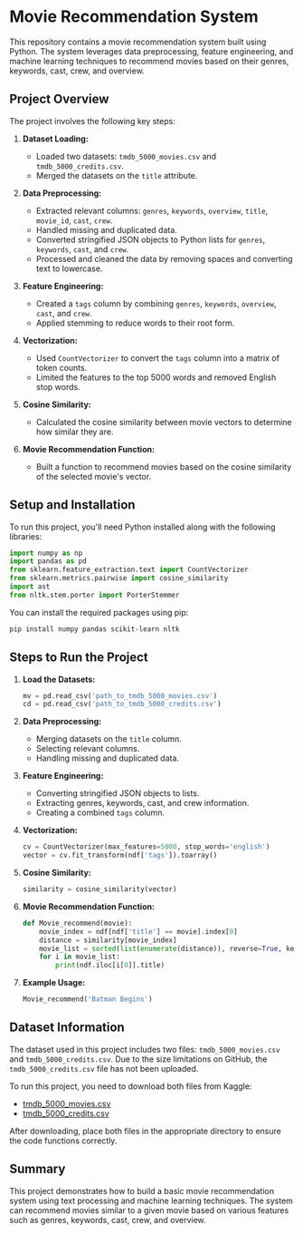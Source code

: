 # Movie Recommendation System

This repository contains a movie recommendation system built using Python. The system leverages data preprocessing, feature engineering, and machine learning techniques to recommend movies based on their genres, keywords, cast, crew, and overview.

## Project Overview

The project involves the following key steps:

1. **Dataset Loading:**
   - Loaded two datasets: `tmdb_5000_movies.csv` and `tmdb_5000_credits.csv`.
   - Merged the datasets on the `title` attribute.

2. **Data Preprocessing:**
   - Extracted relevant columns: `genres`, `keywords`, `overview`, `title`, `movie_id`, `cast`, `crew`.
   - Handled missing and duplicated data.
   - Converted stringified JSON objects to Python lists for `genres`, `keywords`, `cast`, and `crew`.
   - Processed and cleaned the data by removing spaces and converting text to lowercase.

3. **Feature Engineering:**
   - Created a `tags` column by combining `genres`, `keywords`, `overview`, `cast`, and `crew`.
   - Applied stemming to reduce words to their root form.

4. **Vectorization:**
   - Used `CountVectorizer` to convert the `tags` column into a matrix of token counts.
   - Limited the features to the top 5000 words and removed English stop words.

5. **Cosine Similarity:**
   - Calculated the cosine similarity between movie vectors to determine how similar they are.

6. **Movie Recommendation Function:**
   - Built a function to recommend movies based on the cosine similarity of the selected movie's vector.

## Setup and Installation

To run this project, you'll need Python installed along with the following libraries:

```python
import numpy as np
import pandas as pd
from sklearn.feature_extraction.text import CountVectorizer
from sklearn.metrics.pairwise import cosine_similarity
import ast
from nltk.stem.porter import PorterStemmer
```

You can install the required packages using pip:

```bash
pip install numpy pandas scikit-learn nltk
```

## Steps to Run the Project

1. **Load the Datasets:**

   ```python
   mv = pd.read_csv('path_to_tmdb_5000_movies.csv')
   cd = pd.read_csv('path_to_tmdb_5000_credits.csv')
   ```

2. **Data Preprocessing:**
   - Merging datasets on the `title` column.
   - Selecting relevant columns.
   - Handling missing and duplicated data.

3. **Feature Engineering:**
   - Converting stringified JSON objects to lists.
   - Extracting genres, keywords, cast, and crew information.
   - Creating a combined `tags` column.

4. **Vectorization:**

   ```python
   cv = CountVectorizer(max_features=5000, stop_words='english')
   vector = cv.fit_transform(ndf['tags']).toarray()
   ```

5. **Cosine Similarity:**

   ```python
   similarity = cosine_similarity(vector)
   ```

6. **Movie Recommendation Function:**

   ```python
   def Movie_recommend(movie):
       movie_index = ndf[ndf['title'] == movie].index[0]
       distance = similarity[movie_index]
       movie_list = sorted(list(enumerate(distance)), reverse=True, key=lambda x: x[1])[1:11]
       for i in movie_list:
           print(ndf.iloc[i[0]].title)
   ```

7. **Example Usage:**

   ```python
   Movie_recommend('Batman Begins')
   ```

## Dataset Information

The dataset used in this project includes two files: `tmdb_5000_movies.csv` and `tmdb_5000_credits.csv`. Due to the size limitations on GitHub, the `tmdb_5000_credits.csv` file has not been uploaded.

To run this project, you need to download both files from Kaggle:

- [tmdb_5000_movies.csv](https://www.kaggle.com/datasets/tmdb/tmdb-movie-metadata)
- [tmdb_5000_credits.csv](https://www.kaggle.com/datasets/tmdb/tmdb-movie-metadata)

After downloading, place both files in the appropriate directory to ensure the code functions correctly.

## Summary

This project demonstrates how to build a basic movie recommendation system using text processing and machine learning techniques. The system can recommend movies similar to a given movie based on various features such as genres, keywords, cast, crew, and overview.
